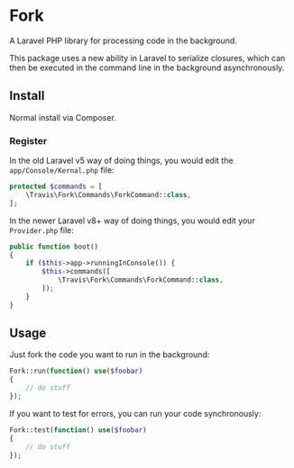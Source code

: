 # Fork

A Laravel PHP library for processing code in the background.

This package uses a new ability in Laravel to serialize closures, which can then be executed in the command line in the background asynchronously.

## Install

Normal install via Composer.

### Register

In the old Laravel v5 way of doing things, you would edit the ``app/Console/Kernal.php`` file:

```php
protected $commands = [
    \Travis\Fork\Commands\ForkCommand::class,
];
```

In the newer Laravel v8+ way of doing things, you would edit your ``Provider.php`` file:

```php
public function boot()
{
    if ($this->app->runningInConsole()) {
        $this->commands([
            \Travis\Fork\Commands\ForkCommand::class,
        ]);
    }
}
```

## Usage

Just fork the code you want to run in the background:

```php
Fork::run(function() use($foobar)
{
    // do stuff
});
```

If you want to test for errors, you can run your code synchronously:

```php
Fork::test(function() use($foobar)
{
    // do stuff
});
```
